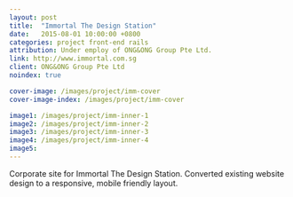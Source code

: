 ```yaml
---
layout: post
title:  "Immortal The Design Station"
date:   2015-08-01 10:00:00 +0800
categories: project front-end rails
attribution: Under employ of ONG&ONG Group Pte Ltd.
link: http://www.immortal.com.sg
client: ONG&ONG Group Pte Ltd
noindex: true

cover-image: /images/project/imm-cover
cover-image-index: /images/project/imm-cover

image1: /images/project/imm-inner-1
image2: /images/project/imm-inner-2
image3: /images/project/imm-inner-3
image4: /images/project/imm-inner-4
image5:
---
```


Corporate site for Immortal The Design Station. Converted existing website design to a responsive, mobile friendly layout. 